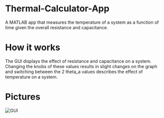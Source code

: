# Thermal-Calculator-App
A MATLAB app that measures the temperature of a system as a function of time given the overall resistance and capacitance.

# How it works
The GUI displays the effect of resistance and capacitance on a system. Changing the knobs of these values results in slight changes on the graph and switching between the 2 theta_a values describes the effect of temperature on a system.
# Pictures
![GUI](https://github.com/powelllabinye21/Thermal-Calculator-App/assets/121348234/7b9d6df1-a847-4af9-80b4-b806bbf1a6b4)
